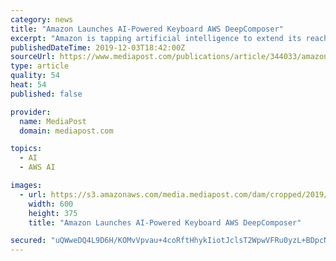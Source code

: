 ```yaml
---
category: news
title: "Amazon Launches AI-Powered Keyboard AWS DeepComposer"
excerpt: "Amazon is tapping artificial intelligence to extend its reach into music. The online giant is launching the AWS DeepComposer keyboard that uses AI to teach developers how to use machine learning to create original songs in seconds. Billed as the world’s ..."
publishedDateTime: 2019-12-03T18:42:00Z
sourceUrl: https://www.mediapost.com/publications/article/344033/amazon-launches-ai-powered-keyboard-aws-deepcompos.html
type: article
quality: 54
heat: 54
published: false

provider:
  name: MediaPost
  domain: mediapost.com

topics:
  - AI
  - AWS AI

images:
  - url: https://s3.amazonaws.com/media.mediapost.com/dam/cropped/2019/12/03/aws-deepcomposer-600_aG8gcpp.jpg
    width: 600
    height: 375
    title: "Amazon Launches AI-Powered Keyboard AWS DeepComposer"

secured: "uQWweDQ4L9D6H/KOMvVpvau+4coRftHhykIiotJclsT2WpwVFRu0yzL+BDpcNaqhnMHpnTSp8sAb1oFWTiUO5FRKnJlPJL97Coc2N1RGQe+8tSRgEmFUswZEsItNghDLhJLjWn2Un6aIY/XnoSybMkUlso2erNBnEKToYGwW2f2b0csmH+1+BZlaaN8Y6L/7bKTeWLZhkMTHlBPVoJ0yAxVoqLfTLVZU5Fjk12uGl/dpwVF7S/o6OTDXm8Ob90K716K65i7Etp1FFFoXOunTRQ==;BUYLGdevg98CV/nDNKUkxg=="
---
```


